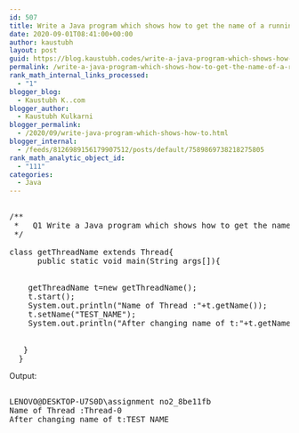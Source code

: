 ```yaml
---
id: 507
title: Write a Java program which shows how to get the name of a running thread?
date: 2020-09-01T08:41:00+00:00
author: kaustubh
layout: post
guid: https://blog.kaustubh.codes/write-a-java-program-which-shows-how-to-get-the-name-of-a-running-thread/
permalink: /write-a-java-program-which-shows-how-to-get-the-name-of-a-running-thread/
rank_math_internal_links_processed:
  - "1"
blogger_blog:
  - Kaustubh K..com
blogger_author:
  - Kaustubh Kulkarni
blogger_permalink:
  - /2020/09/write-java-program-which-shows-how-to.html
blogger_internal:
  - /feeds/8126989156179907512/posts/default/7589869738218275805
rank_math_analytic_object_id:
  - "111"
categories:
  - Java
---
```

<pre><br />/**<br /> *   Q1 Write a Java program which shows how to get the name of a running thread?<br /> */<br /><br />class getThreadName extends Thread{  <br />      public static void main(String args[]){  <br /><br /><br />    getThreadName t=new getThreadName();  <br />    t.start(); <br />    System.out.println("Name of Thread :"+t.getName());  <br />    t.setName("TEST_NAME");  <br />    System.out.println("After changing name of t:"+t.getName()); <br />    <br />    <br />   }  <br />  }  <br /></pre>

Output: 

<pre><br />LENOVO@DESKTOP-U7S0D\assignment no2_8be11fb<br />Name of Thread :Thread-0<br />After changing name of t:TEST_NAME<br /></pre>